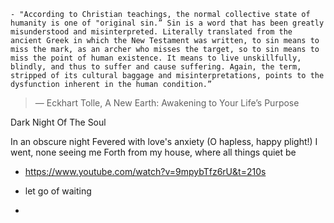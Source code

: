     - "According to Christian teachings, the normal collective state of humanity is one of "original sin.” Sin is a word that has been greatly misunderstood and misinterpreted. Literally translated from the ancient Greek in which the New Testament was written, to sin means to miss the mark, as an archer who misses the target, so to sin means to miss the point of human existence. It means to live unskillfully, blindly, and thus to suffer and cause suffering. Again, the term, stripped of its cultural baggage and misinterpretations, points to the dysfunction inherent in the human condition.”
> — Eckhart Tolle, A New Earth: Awakening to Your Life’s Purpose


Dark Night Of The Soul

In an obscure night
Fevered with love's anxiety
(O hapless, happy plight!)
I went, none seeing me
Forth from my house, where all things quiet be

- https://www.youtube.com/watch?v=9mpybTfz6rU&t=210s

- let go of waiting

- 